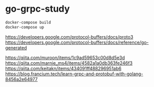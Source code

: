 # go-grpc-study

```sh
docker-compose build
docker-compose up
```

https://developers.google.com/protocol-buffers/docs/proto3  
https://developers.google.com/protocol-buffers/docs/reference/go-generated  

https://qiita.com/muroon/items/1c9ad59653c00d8d5e3d  
https://qiita.com/marnie_ms4/items/4582a1a0db363fe246f3  
https://qiita.com/keitakn/items/434091ff488296951ab6  
https://blog.francium.tech/learn-grpc-and-protobuf-with-golang-8456a2e64977
